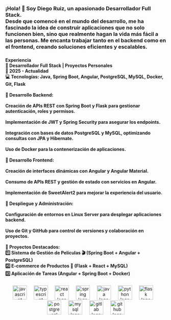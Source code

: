 <br clear="both">

<h3 align="left">¡Hola! 👋 Soy Diego Ruiz, un apasionado Desarrollador Full Stack.<br>Desde que comencé en el mundo del desarrollo, me ha fascinado la idea de construir aplicaciones que no solo funcionen bien, sino que realmente hagan la vida más fácil a las personas. Me encanta trabajar tanto en el backend como en el frontend, creando soluciones eficientes y escalables.</h3>

###

<h4 align="left">Experiencia<br>🚀 Desarrollador Full Stack | Proyectos Personales<br>📅 2025 - Actualidad<br>💻 Tecnologías: Java, Spring Boot, Angular, PostgreSQL, MySQL, Docker, Git, Flask<br><br>🔹 Desarrollo Backend:<br><br>Creación de APIs REST con Spring Boot y Flask para gestionar autenticación, roles y permisos.<br><br>Implementación de JWT y Spring Security para asegurar los endpoints.<br><br>Integración con bases de datos PostgreSQL y MySQL, optimizando consultas con JPA y Hibernate.<br><br>Uso de Docker para la contenerización de aplicaciones.<br><br>🔹 Desarrollo Frontend:<br><br>Creación de interfaces dinámicas con Angular y Angular Material.<br><br>Consumo de APIs REST y gestión de estado con servicios en Angular.<br><br>Implementación de SweetAlert2 para mejorar la experiencia del usuario.<br><br>🔹 Despliegue y Administración:<br><br>Configuración de entornos en Linux Server para desplegar aplicaciones backend.<br><br>Uso de Git y GitHub para control de versiones y colaboración en proyectos.<br><br>🔹 Proyectos Destacados:<br>1️⃣ Sistema de Gestión de Películas 🎬 (Spring Boot + Angular + PostgreSQL)<br>2️⃣ E-commerce de Productos 🛒 (Flask + React + MySQL)<br>3️⃣ Aplicación de Tareas  (Angular + Spring Boot + Docker)</h4>

###

<div align="center">
  <img src="https://cdn.jsdelivr.net/gh/devicons/devicon/icons/javascript/javascript-original.svg" height="44" alt="javascript logo"  />
  <img width="14" />
  <img src="https://cdn.jsdelivr.net/gh/devicons/devicon/icons/typescript/typescript-original.svg" height="44" alt="typescript logo"  />
  <img width="14" />
  <img src="https://cdn.jsdelivr.net/gh/devicons/devicon/icons/react/react-original.svg" height="44" alt="react logo"  />
  <img width="14" />
  <img src="https://cdn.jsdelivr.net/gh/devicons/devicon/icons/spring/spring-original.svg" height="44" alt="spring logo"  />
  <img width="14" />
  <img src="https://cdn.jsdelivr.net/gh/devicons/devicon/icons/java/java-original.svg" height="44" alt="java logo"  />
  <img width="14" />
  <img src="https://cdn.jsdelivr.net/gh/devicons/devicon/icons/python/python-original.svg" height="44" alt="python logo"  />
  <img width="14" />
  <img src="https://cdn.jsdelivr.net/gh/devicons/devicon/icons/flask/flask-original.svg" height="44" alt="flask logo"  />
  <img width="14" />
  <img src="https://cdn.jsdelivr.net/gh/devicons/devicon/icons/postgresql/postgresql-original.svg" height="44" alt="postgresql logo"  />
  <img width="14" />
  <img src="https://cdn.jsdelivr.net/gh/devicons/devicon/icons/mysql/mysql-original.svg" height="44" alt="mysql logo"  />
  <img width="14" />
  <img src="https://cdn.jsdelivr.net/gh/devicons/devicon/icons/gitlab/gitlab-original.svg" height="44" alt="gitlab logo"  />
  <img width="14" />
  <img src="https://cdn.jsdelivr.net/gh/devicons/devicon/icons/github/github-original.svg" height="44" alt="github logo"  />
</div>

###

